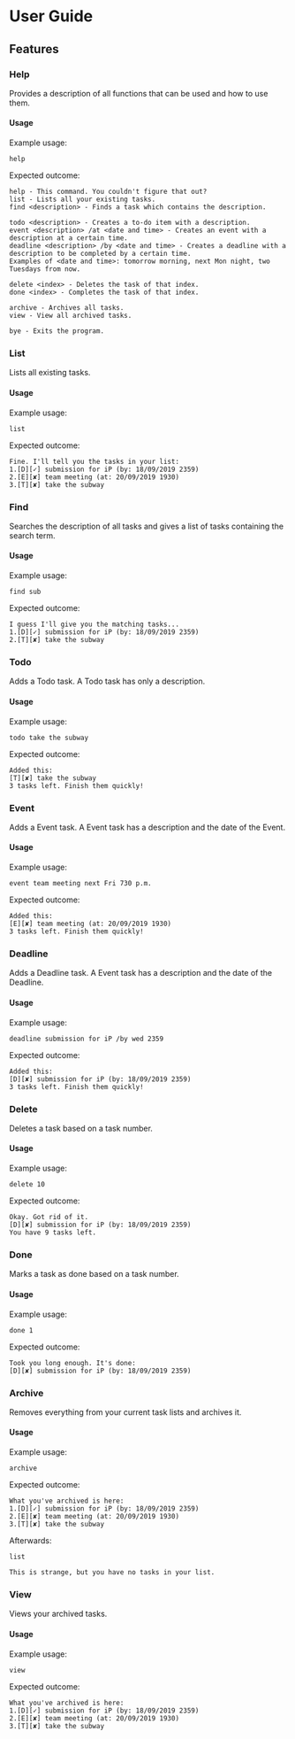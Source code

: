 # User Guide

## Features 

### Help
Provides a description of all functions that can be used and how to use them. 

#### Usage

Example usage:

`help`

Expected outcome:

```
help - This command. You couldn't figure that out?
list - Lists all your existing tasks.
find <description> - Finds a task which contains the description.

todo <description> - Creates a to-do item with a description.
event <description> /at <date and time> - Creates an event with a description at a certain time.
deadline <description> /by <date and time> - Creates a deadline with a description to be completed by a certain time.
Examples of <date and time>: tomorrow morning, next Mon night, two Tuesdays from now.

delete <index> - Deletes the task of that index.
done <index> - Completes the task of that index.

archive - Archives all tasks.
view - View all archived tasks.

bye - Exits the program.
```

### List 
Lists all existing tasks.

#### Usage

Example usage:

`list`

Expected outcome:

```
Fine. I'll tell you the tasks in your list:
1.[D][✓] submission for iP (by: 18/09/2019 2359)
2.[E][✘] team meeting (at: 20/09/2019 1930)
3.[T][✘] take the subway
```

### Find
Searches the description of all tasks and gives a list of tasks containing the search term.

#### Usage

Example usage:

`find sub`

Expected outcome:

```
I guess I'll give you the matching tasks...
1.[D][✓] submission for iP (by: 18/09/2019 2359)
2.[T][✘] take the subway
```

### Todo
Adds a Todo task. A Todo task has only a description.

#### Usage

Example usage:

`todo take the subway`

Expected outcome:

```
Added this:
[T][✘] take the subway
3 tasks left. Finish them quickly!
```

### Event
Adds a Event task. A Event task has a description and the date of the Event. 

#### Usage

Example usage:

`event team meeting next Fri 730 p.m.`

Expected outcome:

```
Added this:
[E][✘] team meeting (at: 20/09/2019 1930)
3 tasks left. Finish them quickly!
```

### Deadline
Adds a Deadline task. A Event task has a description and the date of the Deadline. 

#### Usage

Example usage:

`deadline submission for iP /by wed 2359`

Expected outcome:

```
Added this:
[D][✘] submission for iP (by: 18/09/2019 2359)
3 tasks left. Finish them quickly!
```

### Delete
Deletes a task based on a task number.

#### Usage

Example usage:

`delete 10`

Expected outcome:

```
Okay. Got rid of it.
[D][✘] submission for iP (by: 18/09/2019 2359)
You have 9 tasks left.
```

### Done
Marks a task as done based on a task number.

#### Usage

Example usage:

`done 1`

Expected outcome:

```
Took you long enough. It's done:
[D][✘] submission for iP (by: 18/09/2019 2359)
```

### Archive
Removes everything from your current task lists and archives it. 

#### Usage

Example usage:

`archive`

Expected outcome:

```
What you've archived is here:
1.[D][✓] submission for iP (by: 18/09/2019 2359)
2.[E][✘] team meeting (at: 20/09/2019 1930)
3.[T][✘] take the subway
```

Afterwards:
```
list
```
```
This is strange, but you have no tasks in your list.
```

### View
Views your archived tasks.

#### Usage

Example usage:

`view`

Expected outcome:

```
What you've archived is here:
1.[D][✓] submission for iP (by: 18/09/2019 2359)
2.[E][✘] team meeting (at: 20/09/2019 1930)
3.[T][✘] take the subway
```